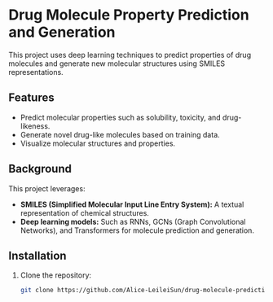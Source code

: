 # Drug Molecule Property Prediction and Generation

This project uses deep learning techniques to predict properties of drug molecules and generate new molecular structures using SMILES representations.

## Features
- Predict molecular properties such as solubility, toxicity, and drug-likeness.
- Generate novel drug-like molecules based on training data.
- Visualize molecular structures and properties.

## Background
This project leverages:
- **SMILES (Simplified Molecular Input Line Entry System):** A textual representation of chemical structures.
- **Deep learning models:** Such as RNNs, GCNs (Graph Convolutional Networks), and Transformers for molecule prediction and generation.

## Installation

1. Clone the repository:
   ```bash
   git clone https://github.com/Alice-LeileiSun/drug-molecule-prediction.git
